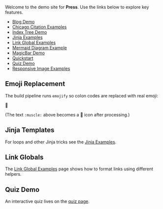 Welcome to the demo site for **Press**. Use the links below to explore key
features.

- [Blog Demo](examples/blog/index.md)
- [Chicago Citation Examples](examples/chicago-citations.md)
- [Index Tree Demo](examples/indextree/index.md)
- [Jinja Examples](examples/jinja.md)
- [Link Global Examples](examples/link-globals.md)
- [Mermaid Diagram Example](examples/mermaid/index.md)
- [MagicBar Demo](magicbar/index.md)
- [Quickstart](quickstart.md)
- [Quiz Demo](quiz/index.md)
- [Responsive Image Examples](examples/responsive-images.md)

## Emoji Replacement

The build pipeline runs `emojify` so colon codes are replaced with real emoji:

:muscle:

(The text `:muscle:` above becomes a 💪 icon after processing.)

## Jinja Templates

For loops and other Jinja tricks see the [Jinja Examples](examples/jinja.md).

## Link Globals

The [Link Global Examples](examples/link-globals.md) page shows how to format
links using different helpers.

## Quiz Demo

An interactive quiz lives on the [quiz page](quiz/index.md).
